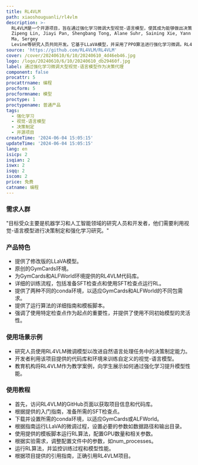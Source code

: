 ```yaml
---
title: RL4VLM
path: xiaoshouguanli/rl4vlm
description: >-
  RL4VLM是一个开源项目，旨在通过强化学习微调大型视觉-语言模型，使其成为能够做出决策的智能代理。该项目由Yuexiang Zhai, Hao Bai,
  Zipeng Lin, Jiayi Pan, Shengbang Tong, Alane Suhr, Saining Xie, Yann LeCun, Yi
  Ma, Sergey
  Levine等研究人员共同开发。它基于LLaVA模型，并采用了PPO算法进行强化学习微调。RL4VLM项目提供了详细的代码库结构、入门指南、许可证信息以及如何引用该研究的说明。
source: 'https://github.com/RL4VLM/RL4VLM'
cover: /cover/20240610/6/10/20240610_4d46eb46.jpg
logo: /logo/20240610/6/10/20240610_db29460f.jpg
label: 通过强化学习微调大型视觉-语言模型作为决策代理
component: false
procattr: 5
procattrname: 编程
procform: 5
procformname: 模型
proctype: 1
proctypename: 普通产品
tags:
  - 强化学习
  - 视觉-语言模型
  - 决策制定
  - 开源项目
createTime: '2024-06-04 15:05:15'
updateTime: '2024-06-04 15:05:15'
lang: en
isicp: 2
isqian: 2
iswx: 2
isqq: 2
iscom: 2
price: 免费
catname: 编程
---
```




### 需求人群
"目标受众主要是机器学习和人工智能领域的研究人员和开发者，他们需要利用视觉-语言模型进行决策制定和强化学习研究。"

### 产品特色
* 提供了修改版的LLaVA模型。
* 原创的GymCards环境。
* 为GymCards和ALFWorld环境提供的RL4VLM代码库。
* 详细的训练流程，包括准备SFT检查点和使用SFT检查点运行RL。
* 提供了两种不同的conda环境，以适应GymCards和ALFWorld的不同包需求。
* 提供了运行算法的详细指南和模板脚本。
* 强调了使用特定检查点作为起点的重要性，并提供了使用不同初始模型的灵活性。

### 使用场景示例
* 研究人员使用RL4VLM微调模型以改进自然语言处理任务中的决策制定能力。
* 开发者利用该项目提供的代码库和环境来训练自定义的视觉-语言模型。
* 教育机构将RL4VLM作为教学案例，向学生展示如何通过强化学习提升模型性能。

### 使用教程
* 首先，访问RL4VLM的GitHub页面以获取项目信息和代码库。
* 根据提供的入门指南，准备所需的SFT检查点。
* 下载并设置所需的conda环境，以适应GymCards或ALFWorld。
* 根据指南运行LLaVA的微调过程，设置必要的参数如数据路径和输出目录。
* 使用提供的模板脚本运行RL算法，配置GPU数量和相关参数。
* 根据实验需求，调整配置文件中的参数，如num_processes。
* 运行RL算法，并监控训练过程和模型性能。
* 根据项目提供的引用指南，正确引用RL4VLM项目。

  
